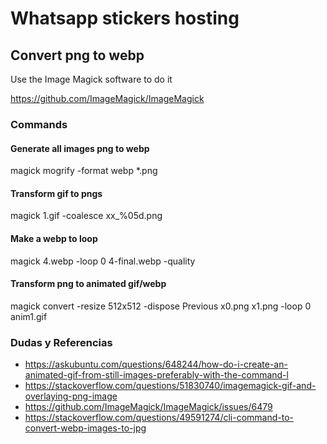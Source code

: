 # Whatsapp stickers hosting

## Convert png to webp

Use the Image Magick software to do it

https://github.com/ImageMagick/ImageMagick

### Commands

#### Generate all images png to webp

magick mogrify -format webp *.png

#### Transform gif to pngs

magick 1.gif -coalesce xx_%05d.png

#### Make a webp to loop

magick 4.webp -loop 0 4-final.webp -quality

#### Transform png to animated gif/webp

magick convert -resize 512x512 -dispose Previous  x0.png x1.png -loop 0 anim1.gif

### Dudas y Referencias

- https://askubuntu.com/questions/648244/how-do-i-create-an-animated-gif-from-still-images-preferably-with-the-command-l
- https://stackoverflow.com/questions/51830740/imagemagick-gif-and-overlaying-png-image
- https://github.com/ImageMagick/ImageMagick/issues/6479
- https://stackoverflow.com/questions/49591274/cli-command-to-convert-webp-images-to-jpg
